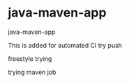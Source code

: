 # java-maven-app
java-maven-app

This is added for automated CI
try push

freestyle trying


trying maven job